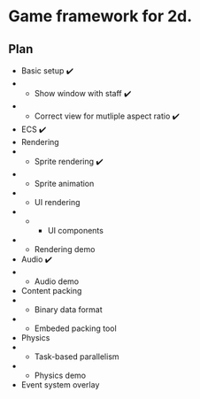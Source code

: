 # Game framework for 2d.

## Plan

* Basic setup ✔️
* * Show window with staff ✔️
* * Correct view for mutliple aspect ratio ✔️
* ECS ✔️
* Rendering
* * Sprite rendering ✔️
* * Sprite animation
* * UI rendering
* * * UI components
* * Rendering demo
* Audio ✔️
* * Audio demo
* Content packing
* * Binary data format
* * Embeded packing tool
* Physics
* * Task-based parallelism
* * Physics demo
* Event system overlay
